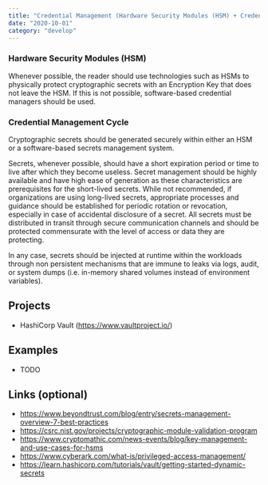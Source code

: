 ```yaml
---
title: "Credential Management (Hardware Security Modules (HSM) + Credential Management Cycle)"
date: "2020-10-01"
category: "develop"
---
```

### Hardware Security Modules (HSM)

Whenever possible, the reader should use technologies such as HSMs to physically protect cryptographic secrets with an Encryption Key that does not leave the HSM. If this is not possible, software-based credential managers should be used.

### Credential Management Cycle

Cryptographic secrets should be generated securely within either an HSM or a software-based secrets management system.

Secrets, whenever possible, should have a short expiration period or time to live after which they become useless. Secret management should be highly available and have high ease of generation as these characteristics are prerequisites for the short-lived secrets. While not recommended, if organizations are using long-lived secrets, appropriate processes and guidance should be established for periodic rotation or revocation, especially in case of accidental disclosure of a secret. All secrets must be distributed in transit through secure communication channels and should be protected commensurate with the level of access or data they are protecting.

In any case, secrets should be injected at runtime within the workloads through non persistent mechanisms that are immune to leaks via logs, audit, or system dumps (i.e. in-memory shared volumes instead of environment variables).


## Projects
- HashiCorp Vault (https://www.vaultproject.io/)

<!---
## Commercial Projects](Optional):
- [HashiCorp Vault](https://www.vaultproject.io/)
- [Microsoft Azure Key Vault](https://azure.microsoft.com/en-us/services/key-vault/)
- [Amazon ACM](https://aws.amazon.com/certificate-manager/)
- [Amazon Secrets Manager](https://aws.amazon.com/secrets-manager/)
- [Google Secret Manager](https://cloud.google.com/secret-manager)
- [AKEYLESS](https://www.akeyless.io/)
- [Pivotal Cloud Foundry CredHub](https://docs.cloudfoundry.org/credhub/)
- [Project Name](Link)
- [CyberArk PAM](https://www.cyberark.com/)
- [CyberArk Conjur](https://www.conjur.org/)
- [BeyondTrust](https://www.beyondtrust.com)
- [Thales HSMs](https://cpl.thalesgroup.com/encryption/hardware-security-modules)
- [Entrust HSMs](https://www.entrust.com/digital-security/hsm)
- [Utimaco HSMs](https://hsm.utimaco.com/)
- [Azure Dedicated HSM](https://azure.microsoft.com/en-ca/services/azure-dedicated-hsm/) 
- [AWS Cloud HSM](https://aws.amazon.com/cloudhsm/)
- [Google Cloud HSM](https://cloud.google.com/kms/docs/hsm)
-->

## Examples
- TODO

## Links (optional)
- https://www.beyondtrust.com/blog/entry/secrets-management-overview-7-best-practices
- https://csrc.nist.gov/projects/cryptographic-module-validation-program
- https://www.cryptomathic.com/news-events/blog/key-management-and-use-cases-for-hsms
- https://www.cyberark.com/what-is/privileged-access-management/
- https://learn.hashicorp.com/tutorials/vault/getting-started-dynamic-secrets


